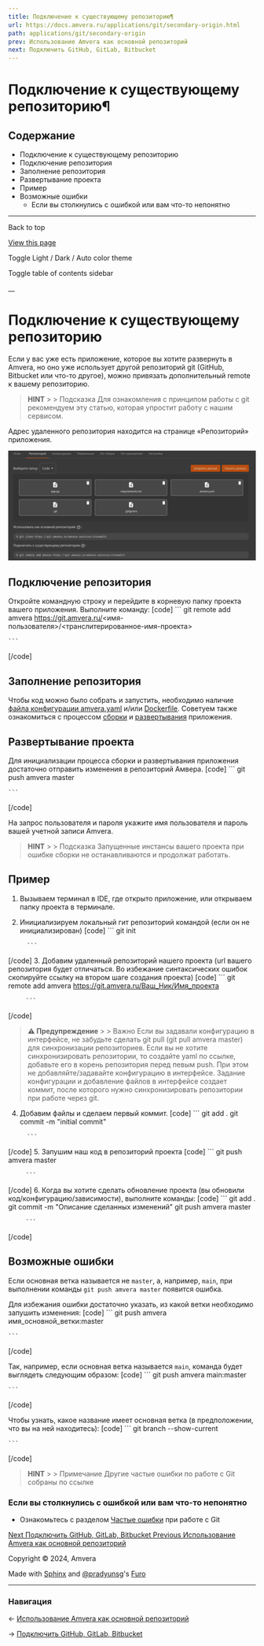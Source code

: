 ```yaml
---
title: Подключение к существующему репозиторию¶
url: https://docs.amvera.ru/applications/git/secondary-origin.html
path: applications/git/secondary-origin
prev: Использование Amvera как основной репозиторий
next: Подключить GitHub, GitLab, Bitbucket
---
```


# Подключение к существующему репозиторию¶

## Содержание

- Подключение к существующему репозиторию
- Подключение репозитория
- Заполнение репозитория
- Развертывание проекта
- Пример
- Возможные ошибки
  - Если вы столкнулись с ошибкой или вам что-то непонятно

---

Back to top

[ View this page ](<../../_sources/applications/git/secondary-origin.md.txt> "View this page")

Toggle Light / Dark / Auto color theme

Toggle table of contents sidebar

__

# Подключение к существующему репозиторию

Если у вас уже есть приложение, которое вы хотите развернуть в Amvera, но оно уже использует другой репозиторий git (GitHub, Bitbucket или что-то другое), можно привязать дополнительный remote к вашему репозиторию.

> **HINT** > > Подсказка Для ознакомления с принципом работы с git рекомендуем эту статью, которая упроcтит работу с нашим сервисом. 

Адрес удаленного репозитория находится на странице «Репозиторий» приложения.

![python_config](images/git_main_1.png)

## Подключение репозитория

Откройте командную строку и перейдите в корневую папку проекта вашего приложения. Выполните команду:
[code] 
    ```
    git remote add amvera https://git.amvera.ru/<имя-пользователя>/<транслитерированное-имя-проекта>
    
    ```
    
[/code]

## Заполнение репозитория

Чтобы код можно было собрать и запустить, необходимо наличие [файла конфигурации amvera.yaml](<../configuration/config-file.html>) и/или [Dockerfile](<../configuration/docker.html>). Советуем также ознакомиться с процессом [сборки](<../build.html>) и [развертывания](<../run.html>) приложения.

## Развертывание проекта

Для инициализации процесса сборки и развертывания приложения достаточно отправить изменения в репозиторий Амвера.
[code] 
    ```
    git push amvera master
    
    ```
    
[/code]

На запрос пользователя и пароля укажите имя пользователя и пароль вашей учетной записи Amvera.

> **HINT** > > Подсказка Запущенные инстансы вашего проекта при ошибке сборки не останавливаются и продолжат работать. 

## Пример
1. Вызываем терминал в IDE, где открыто приложение, или открываем папку проекта в терминале.
2. Инициализируем локальный гит репозиторий командой (если он не инициализирован)
[code] ```
         git init
         
         ```
         
[/code]
3. Добавим удаленный репозиторий нашего проекта (url вашего репозитория будет отличаться. Во избежание синтаксических ошибок скопируйте ссылку на втором шаге создания проекта)
[code] ```
         git remote add amvera https://git.amvera.ru/Ваш_Ник/Имя_проекта
         
         ```
         
[/code]

> **⚠️ Предупреждение** > > Важно Если вы задавали конфигурацию в интерфейсе, не забудьте сделать git pull (git pull amvera master) для синхронизации репозиториев. Если вы не хотите синхронизировать репозитории, то создайте yaml по ссылке, добавьте его в корень репозитория перед певым push. При этом не добавляйте/задавайте конфигурацию в интерфейсе. Задание конфигурации и добавление файлов в интерфейсе создает коммит, после которого нужно синхронизировать репозитории при работе через git. 
4. Добавим файлы и сделаем первый коммит.
[code] ```
         git add .
         git commit -m "initial commit"
         
         ```
         
[/code]
5. Запушим наш код в репозиторий проекта
[code] ```
         git push amvera master
         
         ```
         
[/code]
6. Когда вы хотите сделать обновление проекта (вы обновили код/конфигурацию/зависимости), выполните команды:
[code] ```
         git add .
         git commit -m "Описание сделанных изменений"
         git push amvera master
         
         ```
         
[/code]

## Возможные ошибки

Если основная ветка называется не ``master``, а, например, ``main``, при выполнении команды ``git push amvera master`` появится ошибка.

Для избежания ошибки достаточно указать, из какой ветки необходимо запушить изменения:
[code] 
    ```
    git push amvera имя_основной_ветки:master
    
    ```
    
[/code]

Так, например, если основная ветка называется ``main``, команда будет выглядеть следующим образом:
[code] 
    ```
    git push amvera main:master
    
    ```
    
[/code]

Чтобы узнать, какое название имеет основная ветка (в предположении, что вы на ней находитесь):
[code] 
    ```
    git branch --show-current
    
    ```
    
[/code]

> **HINT** > > Примечание Другие частые ошибки по работе с Git собраны по ссылке 

### Если вы столкнулись с ошибкой или вам что-то непонятно
* Ознакомьтесь с разделом [Частые ошибки](<freq-errors.html>) при работе с Git

[ Next Подключить GitHub, GitLab, Bitbucket ](<webhooks.html>) [ Previous Использование Amvera как основной репозиторий ](<main-origin.html>)

Copyright © 2024, Amvera 

Made with [Sphinx](<https://www.sphinx-doc.org/>) and [@pradyunsg](<https://pradyunsg.me>)'s [Furo](<https://github.com/pradyunsg/furo>)


---

### Навигация

← [Использование Amvera как основной репозиторий](main-origin.md)

→ [Подключить GitHub, GitLab, Bitbucket](webhooks.md)
